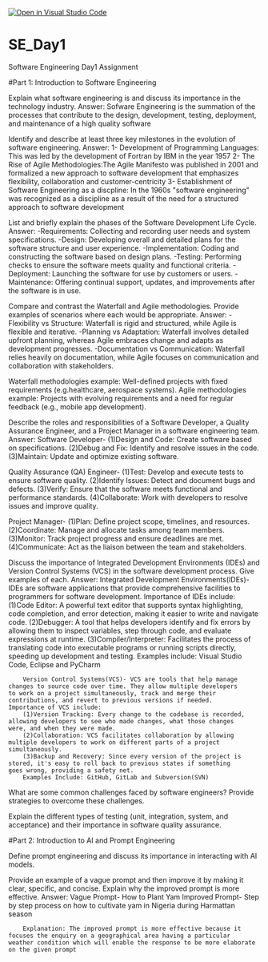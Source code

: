 [![Open in Visual Studio Code](https://classroom.github.com/assets/open-in-vscode-2e0aaae1b6195c2367325f4f02e2d04e9abb55f0b24a779b69b11b9e10269abc.svg)](https://classroom.github.com/online_ide?assignment_repo_id=15571581&assignment_repo_type=AssignmentRepo)
# SE_Day1
Software Engineering Day1 Assignment

#Part 1: Introduction to Software Engineering

Explain what software engineering is and discuss its importance in the technology industry.
Answer: Sofware Engineering is the summation of the processes that contribute to the design, development, testing, deployment, and maintenance of a high quality software

Identify and describe at least three key milestones in the evolution of software engineering.
Answer: 1- Development of Programming Languages: This was led by the development of Fortran by IBM in the year 1957
        2- The Rise of Agile Methodologies:The Agile Manifesto was published in 2001 and formalized a new approach to software                     development that emphasizes flexibility, collaboration and customer-centricity 
        3- Establishment of Software Engineering as a discpline: In the 1960s "software engineering" was recognized as a discipline as             a result of the need for a structured approach to software development
        
List and briefly explain the phases of the Software Development Life Cycle.
Answer: -Requirements: Collecting and recording user needs and system specifications.
        -Design: Developing overall and detailed plans for the software structure and user experience.
        -Implementation: Coding and constructing the software based on design plans.
        -Testing: Performing checks to ensure the software meets quality and functional criteria.
        -Deployment: Launching the software for use by customers or users.
        -Maintenance: Offering continual support, updates, and improvements after the software is in use.
        
Compare and contrast the Waterfall and Agile methodologies. Provide examples of scenarios where each would be appropriate.
Answer: -Flexibility vs Structure: Waterfall is rigid and structured, while Agile is flexible and iterative.
        -Planning vs Adaptation: Waterfall involves detailed upfront planning, whereas Agile embraces change and adapts as development           progresses.
        -Documentation vs Communication: Waterfall relies heavily on documentation, while Agile focuses on communication and                     collaboration with stakeholders.
        
  Waterfall methodologies example: Well-defined projects with fixed requirements (e.g.healthcare, aerospace systems).
  Agile methodologies example: Projects with evolving requirements and a need for regular feedback (e.g., mobile app development).
  
Describe the roles and responsibilities of a Software Developer, a Quality Assurance Engineer, and a Project Manager in a software engineering team.
Answer: Software Developer- (1)Design and Code: Create software based on specifications.
                            (2)Debug and Fix: Identify and resolve issues in the code.
                            (3)Maintain: Update and optimize existing software.

  Quality Assurance (QA) Engineer- (1)Test: Develop and execute tests to ensure software quality.
                                   (2)Identify Issues: Detect and document bugs and defects.
                                   (3)Verify: Ensure that the software meets functional and performance standards.
                                   (4)Collaborate: Work with developers to resolve issues and improve quality.

  Project Manager- (1)Plan: Define project scope, timelines, and resources.
                   (2)Coordinate: Manage and allocate tasks among team members.
                   (3)Monitor: Track project progress and ensure deadlines are met.
                   (4)Communicate: Act as the liaison between the team and stakeholders.

Discuss the importance of Integrated Development Environments (IDEs) and Version Control Systems (VCS) in the software development process. Give examples of each.
Answer: Integrated Development Environments(IDEs)- IDEs are software applications that provide comprehensive facilities to programmers          for software development. Importance of IDEs include:
        (1)Code Editor: A powerful text editor that supports syntax highlighting, code completion, and error detection, making it                 easier to write and navigate code.
        (2)Debugger: A tool that helps developers identify and fix errors by allowing them to inspect variables, step through code, and            evaluate expressions at runtime.
        (3)Compiler/Interpreter: Facilitates the process of translating code into executable programs or running scripts directly,                 speeding up development and testing.
        Examples include: Visual Studio Code, Eclipse and PyCharm

        Version Control Systems(VCS)- VCS are tools that help manage changes to source code over time. They allow multiple developers           to work on a project simultaneously, track and merge their contributions, and revert to previous versions if needed.                    Importance of VCS include:
        (1)Version Tracking: Every change to the codebase is recorded, allowing developers to see who made changes, what those changes             were, and when they were made.
        (2)Collaboration: VCS facilitates collaboration by allowing multiple developers to work on different parts of a project                    simultaneously.
        (3)Backup and Recovery: Since every version of the project is stored, it's easy to roll back to previous states if something               goes wrong, providing a safety net.
        Examples Include: GitHub, GitLab and Subversion(SVN)




What are some common challenges faced by software engineers? Provide strategies to overcome these challenges.


Explain the different types of testing (unit, integration, system, and acceptance) and their importance in software quality assurance.


#Part 2: Introduction to AI and Prompt Engineering


Define prompt engineering and discuss its importance in interacting with AI models.


Provide an example of a vague prompt and then improve it by making it clear, specific, and concise. Explain why the improved prompt is more effective.
Answer: Vague Prompt- How to Plant Yam
        Improved Prompt- Step by step process on how to cultivate yam in Nigeria during Harmattan season

        Explanation: The improved prompt is more effective because it focuses the enquiry on a geographical area having a particular            weather condition which will enable the response to be more elaborate on the given prompt
